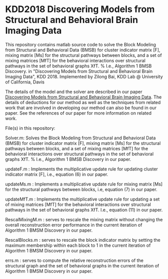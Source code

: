 # KDD2018 Discovering Models from Structural and Behavioral Brain Imaging Data
This repository contains matlab source code to solve the Block Modeling from Structural and Behavioral Data (BMSB) for cluster indicator matrix [F], mixing matrix [Ms] for the structural pathways between blocks, and a set of mixing matrices [MfT] for the behavioral interactions over structural pathways in the set of behavioral graphs XfT.
% I.e., Algorithm 1 BMSB Discovery. in "Discovering Models from Structural and Behavioral Brain Imaging Data", KDD 2018. Implemented by Zilong Bai, KDD Lab @ University of California, Davis

The details of the model and the solver are described in our paper [Discovering Models from Structural and Behavioral Brain Imaging Data](https://dl.acm.org/citation.cfm?doid=3219819.3220080).
The details of deductions for our method as well as the techniques from related work that are involved in developing our method can also be found in our paper. See the references of our paper for more information on related work.

File(s) in this repository:

Solver.m: Solves the Block Modeling from Structural and Behavioral Data (BMSB) for cluster indicator matrix [F], mixing matrix [Ms] for the structural pathways between blocks, and a set of mixing matrices [MfT] for the behavioral interactions over structural pathways in the set of behavioral graphs XfT.
% I.e., Algorithm 1 BMSB Discovery in our paper.

updateF.m : Implements the multiplicative update rule for updating cluster indicator matrix [F], i.e., equation (6) in our paper.

updateMs.m : Implements a multiplicative update rule for mixing matrix [Ms] for the structural pathways between blocks, i.e, equation (7) in our paper.

updateMfT.m : Implements the multiplicative update rule for updating a set of mixing matrices [MfT] for the behavioral interactions over structural pathways in the set of behavioral graphs XfT. 
I.e., equation (11) in our paper.

RescalMixingM.m : serves to rescale the mixing matrix without changing the overall reconstruction error performance in the current iteration of Algorithm 1 BMSM Discovery in our paper.

RescalBlocks.m : serves to rescale the block indicator matrix by setting the maximum membership within each block to 1 in the current iteration of Algorithm 1 BMSM Discovery in our paper.

errs.m : serves to compute the relative reconstruction errors of the structural graph and the set of behavioral graphs in the current iteration of Algorithm 1 BMSM Discovery in our paper.
